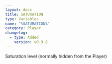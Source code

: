 ```yaml
---
layout: docs
title: SATURATION
type: Variables
name: "%SATURATION%"
category: Player
changelog:
  - type: Added
    version: v0.9.8
---
```

Saturation level (normally hidden from the Player)
